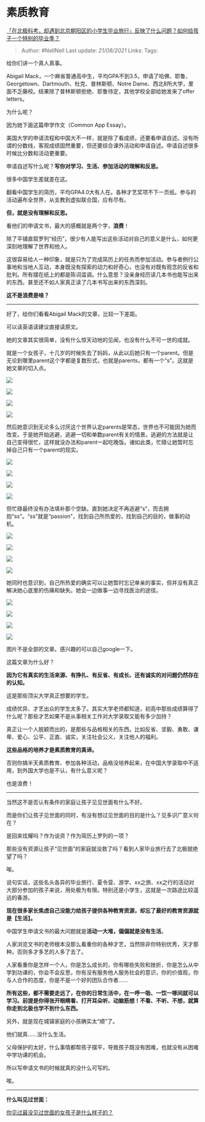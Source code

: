 # 素质教育
[「在北极科考，却遇到北京朝阳区的小学生毕业旅行」反映了什么问题？如何给孩子一个特别的毕业季？](https://www.zhihu.com/question/461429592/answer/1921513638)

> Author: #NellNell 
Last update: *21/08/2021* 
Links:
Tags:  



给你们讲一个真人真事。

Abigail Mack，一个麻省普通高中生，平均GPA不到3.5，申请了哈佛、耶鲁、Georgetown、Dartmouth、杜克、普林斯顿、Notre Dame、西北8所大学，里面不乏藤校。结果除了普林斯顿拒绝、耶鲁待定，其他学校全部给她发来了offer letters。

为什么呢？

因为她下面这篇申学作文（Common App Essay）。

美国大学的申请流程和中国大不一样，就是除了看成绩，还要看申请自述。没有所谓的分数线，客观成绩固然重要，但还要综合课外活动和申请自述。申请自述很多时候比分数和活动更重要。

申请自述写什么呢？**写你对学习、生活、参加活动的理解和反思。**

很多中国学生差就差在这。

翻看中国学生的简历，平均GPA4.0大有人在。各种才艺奖项不下一页纸。参与的活动遍布全世界，从支教到虚拟联合国，应有尽有。

**但，就是没有理解和反思。**

看他们的申请文书，最大的感概就是两个字，**浪费**！

除了平铺直叙罗列“经历”，很少有人能写出这些活动对自己的意义是什么，如何更深刻地理解了世界和他人。

这很容易给人一种印象，就是只为了完成简历上的任务而参加活动。参与者例行公事地和当地人互动，本身既没有探索的动力和好奇心，也没有对既有观念的反省和批判。所有摆在纸上的都是陈词滥调。什么意思？没亲身经历读几本书也能写出来的东西。甚至还不如人家真正读了几本书写出来的东西深刻。

**这不是浪费是啥？**

---

好了，给你们看看Abigail Mack的文章，比较一下差距。

可以读英语读建议直接读原文。

她的文章其实很简单，没有什么惊天动地的见闻，也没有什么不可一世的成就。

就是一个女孩子，十几岁的时候失去了妈妈，从此以后她只有一个parent。但是无论到哪里parent这个字都是复数形式，也就是parents，都有一个“s”。这就是她文章的切入点。

![](https://pic2.zhimg.com/50/v2-ea95f1d3c48173f1fe38c65ec352dc8d_720w.jpg?source=c8b7c179)

![](https://pic2.zhimg.com/80/v2-ea95f1d3c48173f1fe38c65ec352dc8d_720w.jpg?source=c8b7c179)

![](https://pic1.zhimg.com/50/v2-a5cb5c15cf38ce70a9cda8d4625b835a_720w.jpg?source=c8b7c179)

![](https://pic1.zhimg.com/80/v2-a5cb5c15cf38ce70a9cda8d4625b835a_720w.jpg?source=c8b7c179)

  

然后她意识到无论多么讨厌这个世界认定parents是常态，世界也不可能因为她而改变。于是她开始逃避，逃避一切和单数parent有关的情景。逃避的方法就是让自己变得很忙，这样就没办法和parent一起吃晚饭。诸如此类，忙碌让她暂时忘掉自己只有一个parent的现实。

![](https://pica.zhimg.com/50/v2-2f7c866e9d0a09e79e3f9f23770b5067_720w.jpg?source=c8b7c179)

![](https://pica.zhimg.com/80/v2-2f7c866e9d0a09e79e3f9f23770b5067_720w.jpg?source=c8b7c179)

![](https://pic3.zhimg.com/50/v2-b45a71c2e3424ee4a5e98da7cf9f7557_720w.jpg?source=c8b7c179)

![](https://pic3.zhimg.com/80/v2-b45a71c2e3424ee4a5e98da7cf9f7557_720w.jpg?source=c8b7c179)

  

但忙碌最终没有办法填补那个空缺。直到她决定不再逃避“s”，而去拥抱“ss”。“ss”就是“passion”，找到自己所热爱的，找到自己的目的，做事的动机。

![](https://pic2.zhimg.com/50/v2-f93de9d8e0ee87d0941911a4a6b7fb13_720w.jpg?source=c8b7c179)

![](https://pic2.zhimg.com/80/v2-f93de9d8e0ee87d0941911a4a6b7fb13_720w.jpg?source=c8b7c179)

![](https://pic3.zhimg.com/50/v2-0acf817d52d54781ca440b13dc0a4e10_720w.jpg?source=c8b7c179)

![](https://pic3.zhimg.com/80/v2-0acf817d52d54781ca440b13dc0a4e10_720w.jpg?source=c8b7c179)

她同时也意识到，自己所热爱的确实可以让她暂时忘记单亲的事实，但并没有真正解决她心底里的伤痛和缺失。她会一边做事一边寻找医治的途径。

![](https://pic1.zhimg.com/50/v2-e00e756ec6c9a331f8b18e78e5936693_720w.jpg?source=c8b7c179)

![](https://pic1.zhimg.com/80/v2-e00e756ec6c9a331f8b18e78e5936693_720w.jpg?source=c8b7c179)

![](https://pic2.zhimg.com/50/v2-e6e0c9f88a3299dd998cf07519fe4490_720w.jpg?source=c8b7c179)

![](https://pic2.zhimg.com/80/v2-e6e0c9f88a3299dd998cf07519fe4490_720w.jpg?source=c8b7c179)

图片不是全部的文章。感兴趣的可以自己google一下。

这篇文章为什么好？

**因为它有真实的生活来源、有挣扎、有反省、有成长、还有诚实的对问题仍然存在的认知。**

这是那些顶尖大学真正想要的学生。

成绩优异、才艺出众的学生太多了。其实大学老师都知道，初高中那些成绩算得了什么呢？那些才艺如果不是从事相关工作对大学录取又能有多少加持？

真正让一个人脱颖而出的，是那些与品格相关的东西。比如反省、坚毅、勇敢、谦卑、爱心、公平、正直、诚实，关注社会公义，关注他人的福利。

**这些品格的培养才是素质教育的真谛。**

否则你搞半天素质教育、参加各种活动，品格没培养起来，在中国大学录取中不适用，到外国大学也是不认，有什么意义呢？

也是浪费！

---

当然这不是否认有条件的家庭让孩子见见世面有什么不好。

而是你们让孩子见世面的同时，有没有想过见世面的目的是什么？见多识广意义何在？

是回来炫耀吗？作为谈资？作为简历上罗列的一项？

那些没有资源让孩子“见世面”的家庭就没救了吗？看到人家毕业旅行去了北极就绝望了吗？

唉。

说句实话，这些名头各异的毕业旅行、夏令营、游学、xx之旅、xx之行的活动对大部分参加的孩子来说，用处极为有限。特别还是小学生，这就是一次路途比较遥远的春游。

**现在很多家长焦虑自己没能力给孩子提供各种教育资源，却忘了最好的教育资源就是【生活】。**

中国学生申请文书的最大问题就是**活动一大堆，偏偏就是没有生活**。

人家浏览文书的老师根本没那么看重你的各种才艺，当然除非你特别优秀，天才那种。否则多才多艺的人多了去了。

人家看重你是怎样一个人，你是怎么成长的，你有哪些失败和挫折，你是怎么从中学到功课的，你会不会反思，你有没有服务他人服务社会的意识，你的价值观，你与人合作的态度，你是不是一个好的团队合作者……

**所有这些，都不需要走远了，在你的日常生活中，在一呼一吸、一饮一啄间就可以学习。前提是你得张开眼睛看、打开耳朵听、动脑筋想！不看、不听、不想，就算你走到北极也学不到什么东西。**

另外，就是现在城镇家庭的小孩确实太“顺”了。

他们就真……没什么生活。

父母保护的太好，什么事情都帮孩子摆平，导致孩子既没有困难，也就没有从困难中学功课的机会。

所以写申请文书的时候就真的没什么可写的。

唉。

---

**什么叫见过世面：**

[你见过最没见过世面的女孩子是什么样子的？](https://www.zhihu.com/question/296166690/answer/863271430)